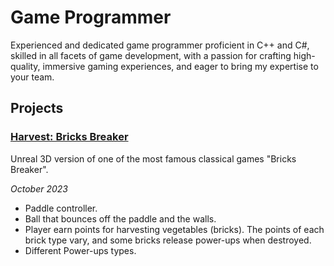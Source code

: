 # Game Programmer
Experienced and dedicated game programmer proficient in C++ and C#, skilled in all facets of game development, with a passion for crafting high-quality, immersive gaming experiences, and eager to bring my expertise to your team.

## Projects
### <a target="_blank" href= "https://github.com/RadwaAhmed4869/Harvest-Bricks-Breaker"> Harvest: Bricks Breaker</a>


Unreal 3D version of one of the most famous classical games "Bricks Breaker".

_October 2023_
* Paddle controller.
* Ball that bounces off the paddle and the walls.
* Player earn points for harvesting vegetables (bricks). The points of each brick type vary, and some bricks release power-ups when destroyed.
* Different Power-ups types.
